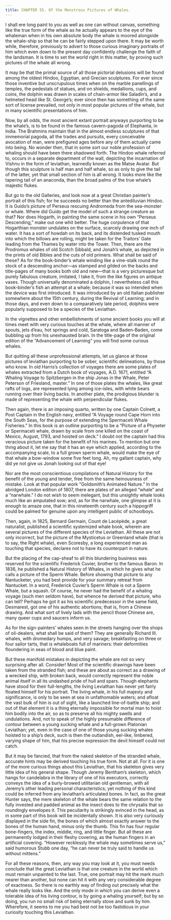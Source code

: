 ```yaml
---
title: CHAPTER 55. Of the Monstrous Pictures of Whales.
---
```


I shall ere long paint to you as well as one can without canvas, something like the true form of the whale as he actually appears to the eye of the whaleman when in his own absolute body the whale is moored alongside the whale-ship so that he can be fairly stepped upon there. It may be worth while, therefore, previously to advert to those curious imaginary portraits of him which even down to the present day confidently challenge the faith of the landsman. It is time to set the world right in this matter, by proving such pictures of the whale all wrong.

It may be that the primal source of all those pictorial delusions will be found among the oldest Hindoo, Egyptian, and Grecian sculptures. For ever since those inventive but unscrupulous times when on the marble panellings of temples, the pedestals of statues, and on shields, medallions, cups, and coins, the dolphin was drawn in scales of chain-armor like Saladin’s, and a helmeted head like St. George’s; ever since then has something of the same sort of license prevailed, not only in most popular pictures of the whale, but in many scientific presentations of him.

Now, by all odds, the most ancient extant portrait anyways purporting to be the whale’s, is to be found in the famous cavern-pagoda of Elephanta, in India. The Brahmins maintain that in the almost endless sculptures of that immemorial pagoda, all the trades and pursuits, every conceivable avocation of man, were prefigured ages before any of them actually came into being. No wonder then, that in some sort our noble profession of whaling should have been there shadowed forth. The Hindoo whale referred to, occurs in a separate department of the wall, depicting the incarnation of Vishnu in the form of leviathan, learnedly known as the Matse Avatar. But though this sculpture is half man and half whale, so as only to give the tail of the latter, yet that small section of him is all wrong. It looks more like the tapering tail of an anaconda, than the broad palms of the true whale’s majestic flukes.

But go to the old Galleries, and look now at a great Christian painter’s portrait of this fish; for he succeeds no better than the antediluvian Hindoo. It is Guido’s picture of Perseus rescuing Andromeda from the sea-monster or whale. Where did Guido get the model of such a strange creature as that? Nor does Hogarth, in painting the same scene in his own “Perseus Descending,” make out one whit better. The huge corpulence of that Hogarthian monster undulates on the surface, scarcely drawing one inch of water. It has a sort of howdah on its back, and its distended tusked mouth into which the billows are rolling, might be taken for the Traitors’ Gate leading from the Thames by water into the Tower. Then, there are the Prodromus whales of old Scotch Sibbald, and Jonah’s whale, as depicted in the prints of old Bibles and the cuts of old primers. What shall be said of these? As for the book-binder’s whale winding like a vine-stalk round the stock of a descending anchor—as stamped and gilded on the backs and title-pages of many books both old and new—that is a very picturesque but purely fabulous creature, imitated, I take it, from the like figures on antique vases. Though universally denominated a dolphin, I nevertheless call this book-binder’s fish an attempt at a whale; because it was so intended when the device was first introduced. It was introduced by an old Italian publisher somewhere about the 15th century, during the Revival of Learning; and in those days, and even down to a comparatively late period, dolphins were popularly supposed to be a species of the Leviathan.

In the vignettes and other embellishments of some ancient books you will at times meet with very curious touches at the whale, where all manner of spouts, jets d’eau, hot springs and cold, Saratoga and Baden-Baden, come bubbling up from his unexhausted brain. In the title-page of the original edition of the “Advancement of Learning” you will find some curious whales.

But quitting all these unprofessional attempts, let us glance at those pictures of leviathan purporting to be sober, scientific delineations, by those who know. In old Harris’s collection of voyages there are some plates of whales extracted from a Dutch book of voyages, A.D. 1671, entitled “A Whaling Voyage to Spitzbergen in the ship Jonas in the Whale, Peter Peterson of Friesland, master.” In one of those plates the whales, like great rafts of logs, are represented lying among ice-isles, with white bears running over their living backs. In another plate, the prodigious blunder is made of representing the whale with perpendicular flukes.

Then again, there is an imposing quarto, written by one Captain Colnett, a Post Captain in the English navy, entitled “A Voyage round Cape Horn into the South Seas, for the purpose of extending the Spermaceti Whale Fisheries.” In this book is an outline purporting to be a “Picture of a Physeter or Spermaceti whale, drawn by scale from one killed on the coast of Mexico, August, 1793, and hoisted on deck.” I doubt not the captain had this veracious picture taken for the benefit of his marines. To mention but one thing about it, let me say that it has an eye which applied, according to the accompanying scale, to a full grown sperm whale, would make the eye of that whale a bow-window some five feet long. Ah, my gallant captain, why did ye not give us Jonah looking out of that eye!

Nor are the most conscientious compilations of Natural History for the benefit of the young and tender, free from the same heinousness of mistake. Look at that popular work “Goldsmith’s Animated Nature.” In the abridged London edition of 1807, there are plates of an alleged “whale” and a “narwhale.” I do not wish to seem inelegant, but this unsightly whale looks much like an amputated sow; and, as for the narwhale, one glimpse at it is enough to amaze one, that in this nineteenth century such a hippogriff could be palmed for genuine upon any intelligent public of schoolboys.

Then, again, in 1825, Bernard Germain, Count de Lacépède, a great naturalist, published a scientific systemized whale book, wherein are several pictures of the different species of the Leviathan. All these are not only incorrect, but the picture of the Mysticetus or Greenland whale (that is to say, the Right whale), even Scoresby, a long experienced man as touching that species, declares not to have its counterpart in nature.

But the placing of the cap-sheaf to all this blundering business was reserved for the scientific Frederick Cuvier, brother to the famous Baron. In 1836, he published a Natural History of Whales, in which he gives what he calls a picture of the Sperm Whale. Before showing that picture to any Nantucketer, you had best provide for your summary retreat from Nantucket. In a word, Frederick Cuvier’s Sperm Whale is not a Sperm Whale, but a squash. Of course, he never had the benefit of a whaling voyage (such men seldom have), but whence he derived that picture, who can tell? Perhaps he got it as his scientific predecessor in the same field, Desmarest, got one of his authentic abortions; that is, from a Chinese drawing. And what sort of lively lads with the pencil those Chinese are, many queer cups and saucers inform us.

As for the sign-painters’ whales seen in the streets hanging over the shops of oil-dealers, what shall be said of them? They are generally Richard III. whales, with dromedary humps, and very savage; breakfasting on three or four sailor tarts, that is whaleboats full of mariners: their deformities floundering in seas of blood and blue paint.

But these manifold mistakes in depicting the whale are not so very surprising after all. Consider! Most of the scientific drawings have been taken from the stranded fish; and these are about as correct as a drawing of a wrecked ship, with broken back, would correctly represent the noble animal itself in all its undashed pride of hull and spars. Though elephants have stood for their full-lengths, the living Leviathan has never yet fairly floated himself for his portrait. The living whale, in his full majesty and significance, is only to be seen at sea in unfathomable waters; and afloat the vast bulk of him is out of sight, like a launched line-of-battle ship; and out of that element it is a thing eternally impossible for mortal man to hoist him bodily into the air, so as to preserve all his mighty swells and undulations. And, not to speak of the highly presumable difference of contour between a young sucking whale and a full-grown Platonian Leviathan; yet, even in the case of one of those young sucking whales hoisted to a ship’s deck, such is then the outlandish, eel-like, limbered, varying shape of him, that his precise expression the devil himself could not catch.

But it may be fancied, that from the naked skeleton of the stranded whale, accurate hints may be derived touching his true form. Not at all. For it is one of the more curious things about this Leviathan, that his skeleton gives very little idea of his general shape. Though Jeremy Bentham’s skeleton, which hangs for candelabra in the library of one of his executors, correctly conveys the idea of a burly-browed utilitarian old gentleman, with all Jeremy’s other leading personal characteristics; yet nothing of this kind could be inferred from any leviathan’s articulated bones. In fact, as the great Hunter says, the mere skeleton of the whale bears the same relation to the fully invested and padded animal as the insect does to the chrysalis that so roundingly envelopes it. This peculiarity is strikingly evinced in the head, as in some part of this book will be incidentally shown. It is also very curiously displayed in the side fin, the bones of which almost exactly answer to the bones of the human hand, minus only the thumb. This fin has four regular bone-fingers, the index, middle, ring, and little finger. But all these are permanently lodged in their fleshy covering, as the human fingers in an artificial covering. “However recklessly the whale may sometimes serve us,” said humorous Stubb one day, “he can never be truly said to handle us without mittens.”

For all these reasons, then, any way you may look at it, you must needs conclude that the great Leviathan is that one creature in the world which must remain unpainted to the last. True, one portrait may hit the mark much nearer than another, but none can hit it with any very considerable degree of exactness. So there is no earthly way of finding out precisely what the whale really looks like. And the only mode in which you can derive even a tolerable idea of his living contour, is by going a whaling yourself; but by so doing, you run no small risk of being eternally stove and sunk by him. Wherefore, it seems to me you had best not be too fastidious in your curiosity touching this Leviathan.